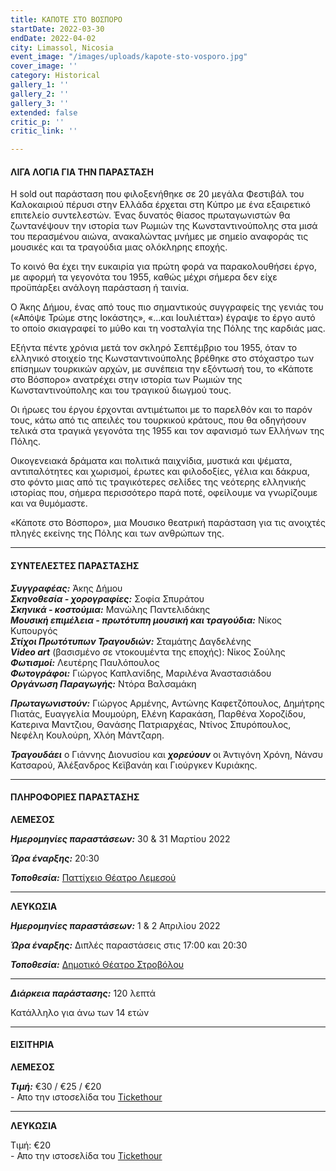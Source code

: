 ```yaml
---
title: ΚΑΠΟΤΕ ΣΤΟ ΒΟΣΠΟΡΟ
startDate: 2022-03-30
endDate: 2022-04-02
city: Limassol, Nicosia
event_image: "/images/uploads/kapote-sto-vosporo.jpg"
cover_image: ''
category: Historical
gallery_1: ''
gallery_2: ''
gallery_3: ''
extended: false
critic_p: ''
critic_link: ''

---
```

#### ΛΙΓΑ ΛΟΓΙΑ ΓΙΑ ΤΗΝ ΠΑΡΑΣΤΑΣΗ

Η sold out παράσταση που φιλοξενήθηκε σε 20 μεγάλα Φεστιβάλ του Καλοκαιριού πέρυσι στην Ελλάδα έρχεται στη Κύπρο με ένα εξαιρετικό επιτελείο συντελεστών. Ένας δυνατός θίασος πρωταγωνιστών θα ζωντανέψουν την ιστορία των Ρωμιών της Κωνσταντινούπολης στα μισά του περασμένου αιώνα, ανακαλώντας μνήμες με σημείο αναφοράς τις μουσικές και τα τραγούδια μιας ολόκληρης εποχής.

Το κοινό θα έχει την ευκαιρία για πρώτη φορά να παρακολουθήσει έργο, με αφορμή τα γεγονότα του 1955, καθώς μέχρι σήμερα δεν είχε προϋπάρξει ανάλογη παράσταση ή ταινία.

Ο Άκης Δήμου, ένας από τους πιο σημαντικούς συγγραφείς της γενιάς του («Απόψε Τρώμε στης Ιοκάστης», «...και Ιουλιέττα») έγραψε το έργο αυτό το οποίο σκιαγραφεί το μύθο και τη νοσταλγία της Πόλης της καρδιάς μας.

Εξήντα πέντε χρόνια μετά τον σκληρό Σεπτέμβριο του 1955, όταν το ελληνικό στοιχείο της Κωνσταντινούπολης βρέθηκε στο στόχαστρο των επίσημων τουρκικών αρχών, με συνέπεια την εξόντωσή του, το «Κάποτε στο Βόσπορο» ανατρέχει στην ιστορία των Ρωμιών της Κωνσταντινούπολης και του τραγικού διωγμού τους.

Οι ήρωες του έργου έρχονται αντιμέτωποι με το παρελθόν και το παρόν τους, κάτω από τις απειλές του τουρκικού κράτους, που θα οδηγήσουν τελικά στα τραγικά γεγονότα της 1955 και τον αφανισμό των Ελλήνων της Πόλης.

Οικογενειακά δράματα και πολιτικά παιχνίδια, μυστικά και ψέματα, αντιπαλότητες και χωρισμοί, έρωτες και φιλοδοξίες, γέλια και δάκρυα, στο φόντο μιας από τις τραγικότερες σελίδες της νεότερης ελληνικής ιστορίας που, σήμερα περισσότερο παρά ποτέ, οφείλουμε να γνωρίζουμε και να θυμόμαστε.

«Κάποτε στο Βόσπορο», μια Μουσικο θεατρική παράσταση για τις ανοιχτές πληγές εκείνης της Πόλης και των ανθρώπων της.

***

#### ΣΥΝΤΕΛΕΣΤΕΣ ΠΑΡΑΣΤΑΣΗΣ

**_Συγγραφέας:_** Άκης Δήμου  
**_Σκηνοθεσία - χορογραφίες:_** Σοφία Σπυράτου  
**_Σκηνικά - κοστούμια:_** Μανώλης Παντελιδάκης  
**_Μουσική επιμέλεια - πρωτότυπη μουσική και τραγούδια:_** Νίκος Κυπουργός  
**_Στίχοι Πρωτότυπων Τραγουδιών:_** Σταμάτης Δαγδελένης  
**_Video art_** (βασισμένο σε ντοκουμέντα της εποχής): Νίκος Σούλης  
**_Φωτισμοί:_** Λευτέρης Παυλόπουλος  
**_Φωτογράφοι:_** Γιώργος Καπλανίδης, Μαριλένα Άναστασιάδου  
**_Οργάνωση Παραγωγής:_** Ντόρα Βαλσαμάκη

**_Πρωταγωνιστούν:_** Γιώργος Αρμένης, Αντώνης Καφετζόπουλος, Δημήτρης Πιατάς, Ευαγγελία Μουμούρη, Ελένη Καρακάση, Παρθένα Χοροζίδου, Κατερινα Μαντζιου, Θανάσης Πατριαρχέας, Ντίνος Σπυρόπουλος, Νεφέλη Κουλούρη, Χλόη Μάντζαρη.

**_Τραγουδάει_** ο Γιάννης Διονυσίου και **_χορεύουν_** οι Άντιγόνη Χρόνη, Νάνσυ Κατσαρού, Άλέξανδρος Κεϊβανάη και Γιούργκεν Κυριάκης.

***

#### ΠΛΗΡΟΦΟΡΙΕΣ ΠΑΡΑΣΤΑΣΗΣ

**ΛΕΜΕΣΟΣ**

**_Ημερομηνίες παραστάσεων:_** 30 & 31 Μαρτίου 2022

**_Ώρα έναρξης:_** 20:30

**_Τοποθεσία:_** [Παττίχειο Θέατρο Λεμεσού](https://www.google.com/maps/place/%CE%A0%CE%B1%CF%84%CF%84%CE%B9%CF%87%CE%B5%CE%AF%CE%BF+%CE%94%CE%B7%CE%BC%CE%BF%CF%84%CE%B9%CE%BA%CF%8C+%CE%98%CE%AD%CE%B1%CF%84%CF%81%CE%BF/@34.6808931,33.0414947,17z/data=!3m1!4b1!4m5!3m4!1s0x14e7330e3a40b37f:0xa33ce6e4d7f4bc8!8m2!3d34.6808931!4d33.0436834 "Παττίχειο Θέατρο Λεμεσού")

***

**ΛΕΥΚΩΣΙΑ**

**_Ημερομηνίες παραστάσεων:_** 1 & 2 Απριλίου 2022

**_Ώρα έναρξης:_** Διπλές παραστάσεις στις 17:00 και 20:30

**_Τοποθεσία:_** [Δημοτικό Θέατρο Στροβόλου](https://www.google.com/maps/place/%CE%94%CE%B7%CE%BC%CE%BF%CF%84%CE%B9%CE%BA%CF%8C+%CE%98%CE%AD%CE%B1%CF%84%CF%81%CE%BF+%CE%A3%CF%84%CF%81%CE%BF%CE%B2%CF%8C%CE%BB%CE%BF%CF%85/@35.143943,33.3410393,17z/data=!3m1!4b1!4m5!3m4!1s0x14de1a215477c475:0xca7690acc6cdd49c!8m2!3d35.143943!4d33.343228 "Δημοτικό Θέατρο Στροβόλου")

***

**_Διάρκεια παράστασης:_** 120 λεπτά

Κατάλληλο για άνω των 14 ετών

***

#### ΕΙΣΙΤΗΡΙΑ

**ΛΕΜΕΣΟΣ**

**_Τιμή:_** €30 / €25 / €20  
\- Απο την ιστοσελίδα του [Tickethour](https://shop.tickethour.com/ticketmaster_se_3734.html "Tickethour")

***

**ΛΕΥΚΩΣΙΑ**

Τιμή: €20  
\- Απο την ιστοσελίδα του [Tickethour](https://shop.tickethour.com/ticketmaster_se_3734.html "Tickethour")